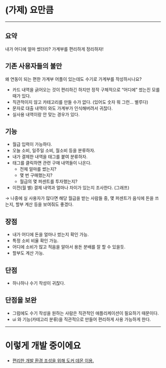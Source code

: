 # (가제) 요만큼
---


## 요약

내가 어디에 얼마 썼더라? 가계부를 편리하게 정리하자!

## 기존 사용자들의 불만

왜 연동이 되는 편한 가계부 어플이 있는데도 수기로 가계부를 작성하시나요?

- 카드 내역을 긁어오는 것이 편리하긴 하지만 정작 구체적으로 “어디에” 썼는진 모를 때가 있다.
- 직관적이지 않고 카테고리를 만들 수가 없다. (있어도 숫자 뭐 그런… 별루다)
- 문자로 대출 내역이 와도 가계부가 인식해버려서 귀찮다.
- 실사용 내역이랑 안 맞는 경우가 있다.

## 기능

- 월급 입력이 가능하다.
- 오늘 소비, 일주일 소비, 월소비 등을 분류하자.
- 내가 결제한 내역을 태그를 붙여 분류하자.
- 태그를 클릭하면 관련 구매 내역들이 나온다.
    - 전체 얼마를 썼는지?
    - 몇 번 구매했는지?
    - 월급의 몇 퍼센트를 투자했는지?
- 이전(월 별) 결제 내역과 얼마나 차이가 있는지 조사한다. (그래프)

→ 나중에 실 사용자가 많다면 해당 월급을 받는 사람들 중, 몇 퍼센트가 음식에 돈을 쓰는지, 할부 계산 등을 보여줘도 좋겠다.

## 장점

- 내가 어디에 돈을 얼마나 썼는지 확인 가능.
- 특정 소비 비율 확인 가능.
- 어디에 소비가 많고 적음을 알아서 용돈 분배를 잘 할 수 있을듯.
- 할부도 계산 가능.

## 단점

- 하나하나 수기 작성이 귀찮다.

## 단점을 보완

- 그럼에도 수기 작성을 원하는 사람은 직관적인 애플리케이션이 필요하기 때문이다.
- ui 와 기능(카테고리 분류)을 직관적으로 만들어 편리하게 사용 가능하게 한다.



---



# 이렇게 개발 중이에요
- [편리한 개발 환경 조성을 위해 도커 데몬 이용.](https://hyuil.tistory.com/262)
